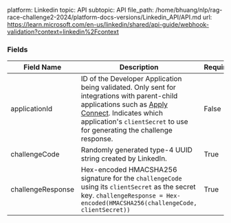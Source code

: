 platform: Linkedin
topic: API
subtopic: API
file_path: /home/bhuang/nlp/rag-race-challenge2-2024/platform-docs-versions/Linkedin_API/API.md
url: https://learn.microsoft.com/en-us/linkedin/shared/api-guide/webhook-validation?context=linkedin%2Fcontext

### Fields

| Field Name | Description | Required |
| --- | --- | --- |
| applicationId | ID of the Developer Application being validated. Only sent for integrations with parent-child applications such as [Apply Connect](https://learn.microsoft.com/en-us/linkedin/talent/apply-connect). Indicates which application's `clientSecret` to use for generating the challenge response. | False |
| challengeCode | Randomly generated type-4 UUID string created by LinkedIn. | True |
| challengeResponse | Hex-encoded HMACSHA256 signature for the `challengeCode` using its `clientSecret` as the secret key. `challengeResponse = Hex-encoded(HMACSHA256(challengeCode, clientSecret))` | True |